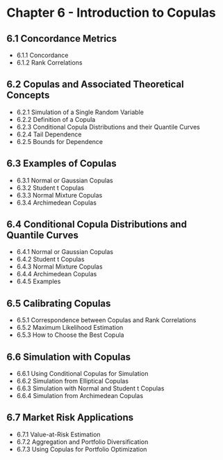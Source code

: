 # Chapter 6 - Introduction to Copulas  


## 6.1 Concordance Metrics  

  -  6.1.1 Concordance  
  -  6.1.2 Rank Correlations  


## 6.2 Copulas and Associated Theoretical Concepts  

  -  6.2.1 Simulation of a Single Random Variable  
  -  6.2.2 Definition of a Copula  
  -  6.2.3 Conditional Copula Distributions and their Quantile Curves  
  -  6.2.4 Tail Dependence  
  -  6.2.5 Bounds for Dependence  

## 6.3 Examples of Copulas  

  -  6.3.1 Normal or Gaussian Copulas  
  -  6.3.2 Student t Copulas  
  -  6.3.3 Normal Mixture Copulas  
  -  6.3.4 Archimedean Copulas  

## 6.4 Conditional Copula Distributions and Quantile Curves  

  -  6.4.1 Normal or Gaussian Copulas  
  -  6.4.2 Student t Copulas  
  -  6.4.3 Normal Mixture Copulas  
  -  6.4.4 Archimedean Copulas  
  -  6.4.5 Examples  

## 6.5 Calibrating Copulas  

  -  6.5.1 Correspondence between Copulas and Rank Correlations  
  -  6.5.2 Maximum Likelihood Estimation  
  -  6.5.3 How to Choose the Best Copula  

## 6.6 Simulation with Copulas  

  -  6.6.1 Using Conditional Copulas for Simulation  
  -  6.6.2 Simulation from Elliptical Copulas  
  -  6.6.3 Simulation with Normal and Student t Copulas  
  -  6.6.4 Simulation from Archimedean Copulas  

## 6.7 Market Risk Applications  

  -  6.7.1 Value-at-Risk Estimation  
  -  6.7.2 Aggregation and Portfolio Diversification  
  -  6.7.3 Using Copulas for Portfolio Optimization  